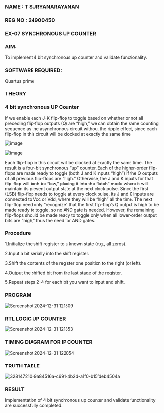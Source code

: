### NAME : T SURYANARAYANAN
### REG NO : 24900450
### EX-07 SYNCHRONOUS UP COUNTER

### AIM:

To implement 4 bit synchronous up counter and validate functionality.

### SOFTWARE REQUIRED:

Quartus prime

### THEORY

### 4 bit synchronous UP Counter

If we enable each J-K flip-flop to toggle based on whether or not all preceding flip-flop outputs (Q) are “high,” we can obtain the same counting sequence as the asynchronous circuit without the ripple effect, since each flip-flop in this circuit will be clocked at exactly the same time:

![image](https://github.com/naavaneetha/SYNCHRONOUS-UP-COUNTER/assets/154305477/d5db3fa0-e413-404c-b80e-b2f39d82e7e8)


![image](https://github.com/naavaneetha/SYNCHRONOUS-UP-COUNTER/assets/154305477/52cb61eb-d04b-442d-810c-31185a68410b)

Each flip-flop in this circuit will be clocked at exactly the same time.
The result is a four-bit synchronous “up” counter. Each of the higher-order flip-flops are made ready to toggle (both J and K inputs “high”) if the Q outputs of all previous flip-flops are “high.”
Otherwise, the J and K inputs for that flip-flop will both be “low,” placing it into the “latch” mode where it will maintain its present output state at the next clock pulse.
Since the first (LSB) flip-flop needs to toggle at every clock pulse, its J and K inputs are connected to Vcc or Vdd, where they will be “high” all the time.
The next flip-flop need only “recognize” that the first flip-flop’s Q output is high to be made ready to toggle, so no AND gate is needed.
However, the remaining flip-flops should be made ready to toggle only when all lower-order output bits are “high,” thus the need for AND gates.

### Procedure
1.Initialize the shift register to a known state (e.g., all zeros).

2.Input a bit serially into the shift register.

3.Shift the contents of the register one position to the right (or left).

4.Output the shifted bit from the last stage of the register.

5.Repeat steps 2-4 for each bit you want to input and shift.

### PROGRAM
![Screenshot 2024-12-31 121809](https://github.com/user-attachments/assets/754fa7ea-8a43-405a-ba9a-f9919357f6a7)


### RTL LOGIC UP COUNTER
![Screenshot 2024-12-31 121853](https://github.com/user-attachments/assets/b237c63d-e9f1-42e7-a9e5-ea53600f0be5)

### TIMING DIAGRAM FOR IP COUNTER
![Screenshot 2024-12-31 122054](https://github.com/user-attachments/assets/9f977656-6b03-42aa-8f2e-ff1d9b227713)

### TRUTH TABLE
![328147210-9a84516a-c691-4b2d-a1f0-b15fdeb4504a](https://github.com/user-attachments/assets/cd86e9bf-6a0f-4d98-930f-a4fc712aad4a)

### RESULT
Implementation of 4 bit synchronous up counter and validate functionality are successfully completed.

